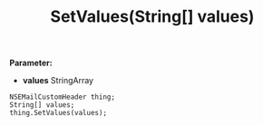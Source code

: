 ﻿---
uid: crmscript_ref_NSEMailCustomHeader_SetValues
title: SetValues(String[] values)
intellisense: NSEMailCustomHeader.SetValues
keywords: NSEMailCustomHeader, GetValues
so.topic: reference
---



**Parameter:** 
 - **values** StringArray

```crmscript
NSEMailCustomHeader thing;
String[] values;
thing.SetValues(values);
```

